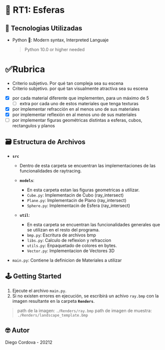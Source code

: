# 🎱 RT1: Esferas

## 📡 Tecnologias Utilizadas
- Python 🐍: Modern syntax, Interpreted Languaje
  > Python 10.0 or higher needed

# ✅Rubrica

- Criterio subjetivo. Por qué tan compleja sea su escena
- Criterio subjetivo. por qué tan visualmente atractiva sea su escena

- [x] por cada material diferente que implementen, para un máximo de 5
  - [ ] extra por cada uno de estos materiales que tenga texturas
- [x] por implementar refracción en al menos uno de sus materiales
- [x] por implementar reflexión en al menos uno de sus materiales
- [ ] por implementar figuras geométricas distintas a esferas, cubos, rectangulos y planos

## 🗃️ Estructura de Archivos

- **`src`**
  - Dentro de esta carpeta se encuentran las implementaciones de las funcionalidades de raytracing.

  - **`models`**: 
    - En esta carpeta estan las figuras geometricas a utilizar.
    - `Cube.py`: Implementacin de Cubo (ray_intersect)
    - `Plane.py`: Implementacin de Plano (ray_intersect)
    - `Sphere.py`: Implementacin de Esfera (ray_intersect)

  - **`util`**:
    - En esta carpeta se encuentran las funcionalidades generales que se utilizan en el resto del programa.
    - `bmp.py`: Escritura de archivos bmp
    - `libs.py`: Calculo de reflexion y refraccion
    - `utils.py`: Enpaquetado de colores en bytes.
    - `Vector.py`: Implementacion de Vectores 3D

- `main.py`: Contiene la definicion de Materiales a utilizar

## 🕹️ Getting Started

1. Ejecute el archivo `main.py`.
2. Si no existen errores en ejecución, se escribirá un achivo `ray.bmp` con la imagen resultante en la carpeta **`Renders`**.
  > path de la imagen: `./Renders/ray.bmp`
  > path de imagen de muestra: `./Renders/landscape_template.bmp`

## 🤓 Autor

Diego Cordova - 20212
